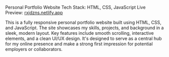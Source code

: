 Personal Portfolio Website
Tech Stack: HTML, CSS, JavaScript
Live Preview: [rxjdzns.netlify.app](https://rxjdzns.netlify.app/)

This is a fully responsive personal portfolio website built using HTML, CSS, and JavaScript. The site showcases my skills, projects, and background in a sleek, modern layout. Key features include smooth scrolling, interactive elements, and a clean UI/UX design. It's designed to serve as a central hub for my online presence and make a strong first impression for potential employers or collaborators.
